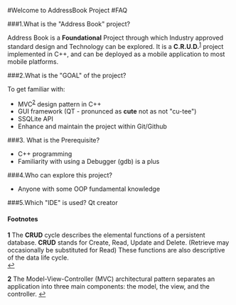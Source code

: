 #Welcome to AddressBook Project
#FAQ

###1.What is the "Address Book" project?

Address Book is a **Foundational** Project through which Industry approved standard design and Technology can be explored.
It is a **C.R.U.D.**<sup id="acr">[1](#crud)</sup> project 
implemented in C++, and can be deployed as a mobile application to 
most mobile platforms.

###2.What is the "GOAL" of the project?

To get familiar with: 
 - MVC<sup id="acr2">[2](#mvc)</sup> design pattern in C++
 - GUI framework (QT - pronunced as **cute** not as not  "cu-tee")
 - SSQLite API
 - Enhance and maintain the project within Git/Github
		  
		  
###3. What is the Prerequisite?
 - C++ programming
 - Familiarity with using a Debugger (gdb) is a plus

###4.Who can explore this project?
 - Anyone with some OOP fundamental knowledge

###5.Which "IDE"  is used?
	Qt creator


#### Footnotes
<b id="crud">1</b> 
The **CRUD** cycle describes the elemental functions of a persistent database. 
**CRUD** stands for Create, Read, Update and Delete. 
(Retrieve may occasionally be substituted for Read) 
These functions are also descriptive of the data life cycle.  
[↩](#acr)

<b id="mvc">2</b>
The Model-View-Controller (MVC) architectural pattern separates an application into three main components: the model, the view, and the controller. 
[↩](#acr2)


	
